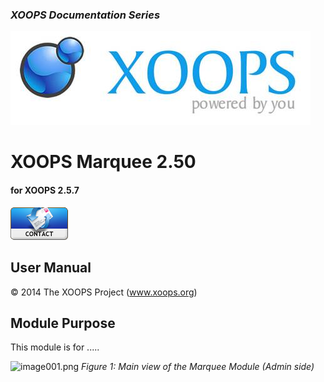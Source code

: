 ### _XOOPS Documentation Series_
![logoXoops.jpg](assets/logoXoops.jpg)

# XOOPS Marquee 2.50
#### for XOOPS 2.5.7
  
      
![logoModule.png](assets/logoModule.png)
            
                
                
    
## User Manual
  
  
  
  
  
© 2014 The XOOPS Project (www.xoops.org)    
  

## Module Purpose 

 
This module is for .....

 
![image001.png](assets/image001.png)
_Figure 1: Main view of the Marquee Module (Admin side)_
